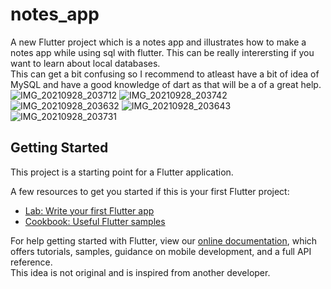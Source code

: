# notes_app

A new Flutter project which is a notes app and illustrates how to make a notes app while using sql with flutter. This can be really interersting if you want to learn about local databases. <br/> This can get a bit confusing so I recommend to atleast have a bit of idea of MySQL and have a good knowledge of dart as that will be a of a great help.
<br/>
![IMG_20210928_203712](https://user-images.githubusercontent.com/62276296/135114596-dfbf35c3-7e5a-4c75-9a50-3a6ade190125.jpg)
![IMG_20210928_203742](https://user-images.githubusercontent.com/62276296/135114602-f91e31a5-f52e-4fbb-a2d6-c24eb923c6be.jpg)
![IMG_20210928_203632](https://user-images.githubusercontent.com/62276296/135114617-acb6aa3c-98d5-4876-b382-d020d150949c.jpg)
![IMG_20210928_203643](https://user-images.githubusercontent.com/62276296/135114623-fffbae52-0c06-43a3-bd5b-c24e2d1fb1ed.jpg)
![IMG_20210928_203731](https://user-images.githubusercontent.com/62276296/135114632-282785ed-9f59-4a5d-98f5-884b961b54c9.jpg)

## Getting Started

This project is a starting point for a Flutter application.

A few resources to get you started if this is your first Flutter project:

- [Lab: Write your first Flutter app](https://flutter.dev/docs/get-started/codelab)
- [Cookbook: Useful Flutter samples](https://flutter.dev/docs/cookbook)

For help getting started with Flutter, view our
[online documentation](https://flutter.dev/docs), which offers tutorials,
samples, guidance on mobile development, and a full API reference.
<br/>This idea is not original and is inspired from another developer.
